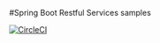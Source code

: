 #Spring Boot Restful Services samples

[![CircleCI](https://circleci.com/gh/fatmacooper/spring5-mvc-rest.svg?style=svg)](https://circleci.com/gh/fatmacooper/spring5-mvc-rest)